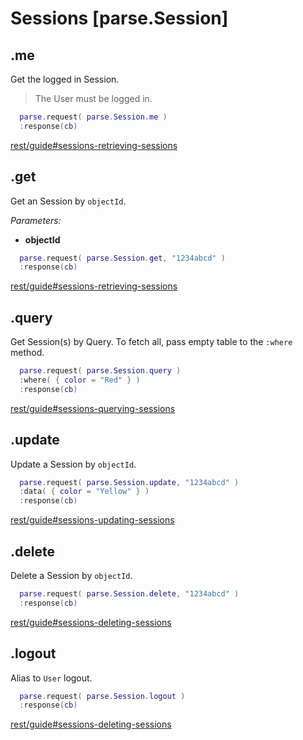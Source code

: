 # Sessions [parse.Session]

## .me

Get the logged in Session.

> The User must be logged in.

```lua
  parse.request( parse.Session.me )
  :response(cb)
```

[rest/guide#sessions-retrieving-sessions](https://www.parse.com/docs/rest/guide#sessions-retrieving-sessions)

## .get

Get an Session by `objectId`.

*Parameters:*

* __objectId__

```lua
  parse.request( parse.Session.get, "1234abcd" )
  :response(cb)
```

[rest/guide#sessions-retrieving-sessions](https://www.parse.com/docs/rest/guide#sessions-retrieving-sessions)

## .query

Get Session(s) by Query. To fetch all, pass empty table to the `:where` method.

```lua
  parse.request( parse.Session.query )
  :where( { color = "Red" } )
  :response(cb)
```

[rest/guide#sessions-querying-sessions](https://www.parse.com/docs/rest/guide#sessions-querying-sessions)

## .update

Update a Session by `objectId`.

```lua
  parse.request( parse.Session.update, "1234abcd" )
  :data( { color = "Yellow" } )
  :response(cb)
```

[rest/guide#sessions-updating-sessions](https://www.parse.com/docs/rest/guide#sessions-updating-sessions)

## .delete

Delete a Session by `objectId`.

```lua
  parse.request( parse.Session.delete, "1234abcd" )
  :response(cb)
```

[rest/guide#sessions-deleting-sessions](https://www.parse.com/docs/rest/guide#sessions-deleting-sessions)

## .logout

Alias to `User` logout.

```lua
  parse.request( parse.Session.logout )
  :response(cb)
```

[rest/guide#sessions-deleting-sessions](https://www.parse.com/docs/rest/guide#sessions-deleting-sessions)
